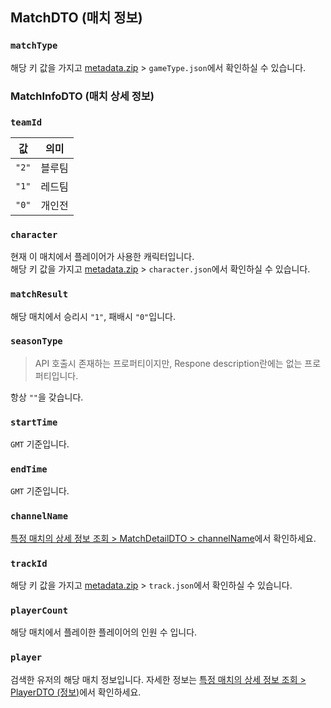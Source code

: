 ## MatchDTO (매치 정보)
### `matchType`
해당 키 값을 가지고
[metadata.zip](https://static.api.nexon.co.kr/kart/latest/metadata.zip) > `gameType.json`에서 확인하실 수 있습니다.
### MatchInfoDTO (매치 상세 정보)
### `teamId`
| 값 | 의미 |
| --- | --- |
|`"2"`| 블루팀 |
| `"1"` | 레드팀  |
| `"0"` | 개인전 |
### `character`
현재 이 매치에서 플레이어가 사용한 캐릭터입니다.  
해당 키 값을 가지고
[metadata.zip](https://static.api.nexon.co.kr/kart/latest/metadata.zip) > `character.json`에서 확인하실 수 있습니다.
### `matchResult`
해당 매치에서 승리시 `"1"`, 패배시 `"0"`입니다.
### `seasonType`
> API 호출시 존재하는 프로퍼티이지만, Respone description란에는 없는 프로퍼티입니다.

항상 `""`을 갖습니다.
### `startTime`
`GMT` 기준입니다.
### `endTime`
`GMT` 기준입니다.
### `channelName`
[특정 매치의 상세 정보 조회 > MatchDetailDTO > channelName](./특정-매치의-상세-정보-조회.md#channelName)에서 확인하세요.
### `trackId`
해당 키 값을 가지고
[metadata.zip](https://static.api.nexon.co.kr/kart/latest/metadata.zip) > `track.json`에서 확인하실 수 있습니다.
### `playerCount`
해당 매치에서 플레이한 플레이어의 인원 수 입니다.
### `player`
검색한 유저의 해당 매치 정보입니다.
자세한 정보는 [특정 매치의 상세 정보 조회 > PlayerDTO (정보)](./특정-매치의-상세-정보-조회.md#playerdto-유저-정보)에서 확인하세요.
